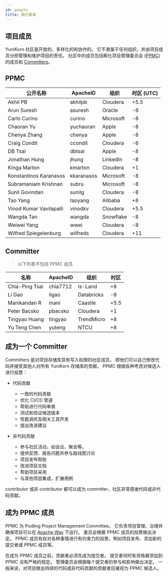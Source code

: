 ```yaml
---
id: people
title: 我们是谁
---
```


<!--
Licensed to the Apache Software Foundation (ASF) under one
or more contributor license agreements.  See the NOTICE file
distributed with this work for additional information
regarding copyright ownership.  The ASF licenses this file
to you under the Apache License, Version 2.0 (the
"License"); you may not use this file except in compliance
with the License.  You may obtain a copy of the License at
  http://www.apache.org/licenses/LICENSE-2.0
Unless required by applicable law or agreed to in writing,
software distributed under the License is distributed on an
"AS IS" BASIS, WITHOUT WARRANTIES OR CONDITIONS OF ANY
KIND, either express or implied.  See the License for the
specific language governing permissions and limitations
under the License.
-->

## 项目成员

YuniKorn 社区是开放的、多样化的和协作的。
它不隶属于任何组织，并由项目成员分担管理和维护项目的责任。
社区中的成员包括孵化项目管理委员会 ([PPMC](https://incubator.apache.org/guides/ppmc.html)) 的成员和 [Committers](https://infra.apache.org/new-committers-guide.html#what-is-a-committer)。

## PPMC

| 公开名称                    | ApacheID   | 组织        | 时区 (UTC) |
|-------------------------|------------|-----------|----------|
| Akhil PB                | akhilpb    | Cloudera  | +5.5     |
| Arun Suresh             | asuresh    | Oracle    | -8       |
| Carlo Curino            | curino     | Microsoft | -8       |
| Chaoran Yu              | yuchaoran  | Apple     | -8       |
| Chenya Zhang            | chenya     | Apple     | -8       |
| Craig Condit            | ccondit    | Cloudera  | -6       |
| DB Tsai                 | dbtsai     | Apple     | -8       |
| Jonathan Hung           | jhung      | LinkedIn  | -8       |
| Kinga Marton            | kmarton    | Cloudera  | +1       |
| Konstantinos Karanasos  | kkaranasos | Microsoft | -8       |
| Subramaniam Krishnan    | subru      | Microsoft | -8       |
| Sunil Govindan          | sunilg     | Cloudera  | -8       |
| Tao Yang                | taoyang    | Alibaba   | +8       |
| Vinod Kumar Vavilapalli | vinodkv    | Cloudera  | +5.5     |
| Wangda Tan              | wangda     | Snowflake | -8       |
| Weiwei Yang             | wwei       | Cloudera  | -8       |
| Wilfred Spiegelenburg   | wilfreds   | Cloudera  | +11      |

## Committer

> 以下列表不包括 PPMC 成员

| 名称             | ApacheID | 组织         | 时区   |
|----------------|----------|------------|------|
| Chia-Ping Tsai | chia7712 | Is-Land    | +8   |
| Li Gao         | ligao    | Databricks | -8   |
| Manikandan R   | mani     | Caastle    | +5.5 |
| Peter Bacsko   | pbacsko  | Cloudera   | +1   |
| Tingyao Huang  | tingyao  | TrendMicro | +8   |
| Yu Teng Chen   | yuteng   | NTCU       | +8   |

## 成为一个 Committer

Committers 是对项目存储库具有写入权限的社区成员，
即他们可以自己修改代码并接受其他人对所有 YuniKorn 存储库的贡献。
PPMC 根据各种考虑对候选人进行投票：

- 代码贡献
  - 一致的代码贡献
  - 优化 CI/CD 管道
  - 帮助进行代码审查
  - 测试和验证候选版本
  - 性能调优及相关工具开发
  - 提出改进建议

- 非代码贡献
  - 参与社区活动，如会议、聚会等。
  - 提供反馈、报告问题并参与路线图讨论
  - 项目发布帮助
  - 改进项目文档
  - 帮助项目采用
  - 与其他项目集成，扩展用例

contributor 或非 contributor 都可以成为 committer，社区非常感谢代码或非代码贡献。

## 成为 PPMC 成员

PPMC 为 Podling Project Management Committee。
它负责项目管理、治理并确保项目可以在 [Apache Way](https://www.apache.org/theapacheway/) 下运行。
委员会根据 PPMC 成员的投票做出决定。
PPMC 成员有权对各种事情进行有约束力的投票，例如项目发布、添加新的提交者或 PPMC 成员等。

在成为 PPMC 成员之前，贡献者必须先成为提交者。
提交者何时有资格被添加到 PPMC 没有严格的规定。
管理委员会根据每个提交者的参与和影响做出决定。
一般来说，对项目做出持续的代码或非代码贡献的贡献者应被视为 PPMC 候选人。
